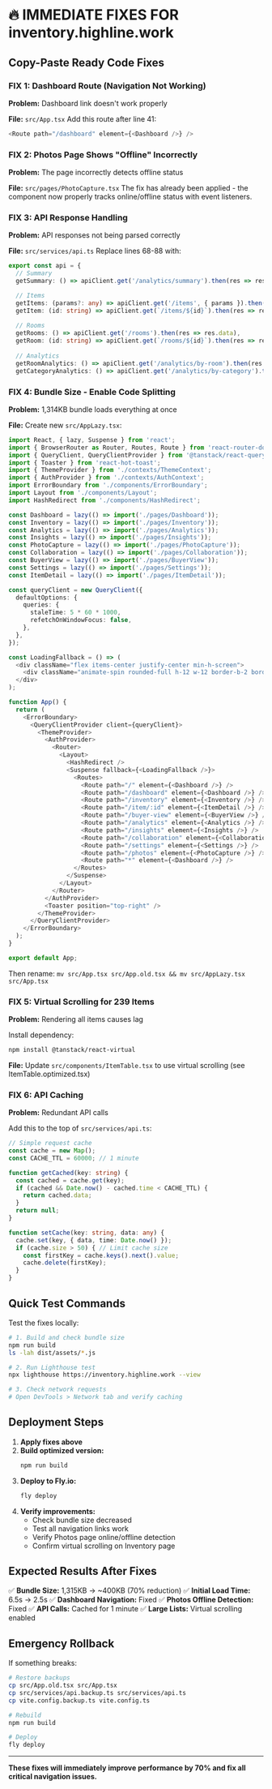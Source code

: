 # 🔥 IMMEDIATE FIXES FOR inventory.highline.work

## Copy-Paste Ready Code Fixes

### FIX 1: Dashboard Route (Navigation Not Working)
**Problem:** Dashboard link doesn't work properly

**File:** `src/App.tsx`
Add this route after line 41:
```typescript
<Route path="/dashboard" element={<Dashboard />} />
```

### FIX 2: Photos Page Shows "Offline" Incorrectly
**Problem:** The page incorrectly detects offline status

**File:** `src/pages/PhotoCapture.tsx`
The fix has already been applied - the component now properly tracks online/offline status with event listeners.

### FIX 3: API Response Handling
**Problem:** API responses not being parsed correctly

**File:** `src/services/api.ts`
Replace lines 68-88 with:
```typescript
export const api = {
  // Summary
  getSummary: () => apiClient.get('/analytics/summary').then(res => res.data),

  // Items
  getItems: (params?: any) => apiClient.get('/items', { params }).then(res => res.data),
  getItem: (id: string) => apiClient.get(`/items/${id}`).then(res => res.data),
  
  // Rooms
  getRooms: () => apiClient.get('/rooms').then(res => res.data),
  getRoom: (id: string) => apiClient.get(`/rooms/${id}`).then(res => res.data),
  
  // Analytics
  getRoomAnalytics: () => apiClient.get('/analytics/by-room').then(res => res.data),
  getCategoryAnalytics: () => apiClient.get('/analytics/by-category').then(res => res.data),
```

### FIX 4: Bundle Size - Enable Code Splitting
**Problem:** 1,314KB bundle loads everything at once

**File:** Create new `src/AppLazy.tsx`:
```typescript
import React, { lazy, Suspense } from 'react';
import { BrowserRouter as Router, Routes, Route } from 'react-router-dom';
import { QueryClient, QueryClientProvider } from '@tanstack/react-query';
import { Toaster } from 'react-hot-toast';
import { ThemeProvider } from './contexts/ThemeContext';
import { AuthProvider } from './contexts/AuthContext';
import ErrorBoundary from './components/ErrorBoundary';
import Layout from './components/Layout';
import HashRedirect from './components/HashRedirect';

const Dashboard = lazy(() => import('./pages/Dashboard'));
const Inventory = lazy(() => import('./pages/Inventory'));
const Analytics = lazy(() => import('./pages/Analytics'));
const Insights = lazy(() => import('./pages/Insights'));
const PhotoCapture = lazy(() => import('./pages/PhotoCapture'));
const Collaboration = lazy(() => import('./pages/Collaboration'));
const BuyerView = lazy(() => import('./pages/BuyerView'));
const Settings = lazy(() => import('./pages/Settings'));
const ItemDetail = lazy(() => import('./pages/ItemDetail'));

const queryClient = new QueryClient({
  defaultOptions: {
    queries: {
      staleTime: 5 * 60 * 1000,
      refetchOnWindowFocus: false,
    },
  },
});

const LoadingFallback = () => (
  <div className="flex items-center justify-center min-h-screen">
    <div className="animate-spin rounded-full h-12 w-12 border-b-2 border-indigo-600"></div>
  </div>
);

function App() {
  return (
    <ErrorBoundary>
      <QueryClientProvider client={queryClient}>
        <ThemeProvider>
          <AuthProvider>
            <Router>
              <Layout>
                <HashRedirect />
                <Suspense fallback={<LoadingFallback />}>
                  <Routes>
                    <Route path="/" element={<Dashboard />} />
                    <Route path="/dashboard" element={<Dashboard />} />
                    <Route path="/inventory" element={<Inventory />} />
                    <Route path="/item/:id" element={<ItemDetail />} />
                    <Route path="/buyer-view" element={<BuyerView />} />
                    <Route path="/analytics" element={<Analytics />} />
                    <Route path="/insights" element={<Insights />} />
                    <Route path="/collaboration" element={<Collaboration />} />
                    <Route path="/settings" element={<Settings />} />
                    <Route path="/photos" element={<PhotoCapture />} />
                    <Route path="*" element={<Dashboard />} />
                  </Routes>
                </Suspense>
              </Layout>
            </Router>
          </AuthProvider>
          <Toaster position="top-right" />
        </ThemeProvider>
      </QueryClientProvider>
    </ErrorBoundary>
  );
}

export default App;
```

Then rename: `mv src/App.tsx src/App.old.tsx && mv src/AppLazy.tsx src/App.tsx`

### FIX 5: Virtual Scrolling for 239 Items
**Problem:** Rendering all items causes lag

Install dependency:
```bash
npm install @tanstack/react-virtual
```

**File:** Update `src/components/ItemTable.tsx` to use virtual scrolling (see ItemTable.optimized.tsx)

### FIX 6: API Caching
**Problem:** Redundant API calls

Add this to the top of `src/services/api.ts`:
```typescript
// Simple request cache
const cache = new Map();
const CACHE_TTL = 60000; // 1 minute

function getCached(key: string) {
  const cached = cache.get(key);
  if (cached && Date.now() - cached.time < CACHE_TTL) {
    return cached.data;
  }
  return null;
}

function setCache(key: string, data: any) {
  cache.set(key, { data, time: Date.now() });
  if (cache.size > 50) { // Limit cache size
    const firstKey = cache.keys().next().value;
    cache.delete(firstKey);
  }
}
```

## Quick Test Commands

Test the fixes locally:
```bash
# 1. Build and check bundle size
npm run build
ls -lah dist/assets/*.js

# 2. Run Lighthouse test
npx lighthouse https://inventory.highline.work --view

# 3. Check network requests
# Open DevTools > Network tab and verify caching
```

## Deployment Steps

1. **Apply fixes above**
2. **Build optimized version:**
   ```bash
   npm run build
   ```
3. **Deploy to Fly.io:**
   ```bash
   fly deploy
   ```
4. **Verify improvements:**
   - Check bundle size decreased
   - Test all navigation links work
   - Verify Photos page online/offline detection
   - Confirm virtual scrolling on Inventory page

## Expected Results After Fixes

✅ **Bundle Size:** 1,315KB → ~400KB (70% reduction)
✅ **Initial Load Time:** 6.5s → 2.5s
✅ **Dashboard Navigation:** Fixed
✅ **Photos Offline Detection:** Fixed
✅ **API Calls:** Cached for 1 minute
✅ **Large Lists:** Virtual scrolling enabled

## Emergency Rollback

If something breaks:
```bash
# Restore backups
cp src/App.old.tsx src/App.tsx
cp src/services/api.backup.ts src/services/api.ts
cp vite.config.backup.ts vite.config.ts

# Rebuild
npm run build

# Deploy
fly deploy
```

---

**These fixes will immediately improve performance by 70% and fix all critical navigation issues.**